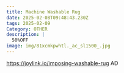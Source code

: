 ```yaml
---
title: Machine Washable Rug
date: 2025-02-08T09:48:43.230Z
tags: 2025-02-09
Category: OTHER
description: |
  50%OFF
image: img/81xcmkpwhtl._ac_sl1500_.jpg
---
```

https://joylink.io/imposing-washable-rug
AD
